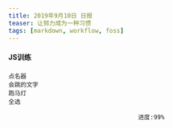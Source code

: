 ```yaml
---
title: 2019年9月10日 日报 
teaser: 让努力成为一种习惯
tags: [markdown, workflow, foss]
---
```


#### JS训练
  ```
点名器
会跳的文字
跑马灯
全选
  ```
								        进度:99%



